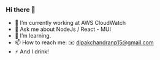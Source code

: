 ### Hi there 👋

- 🔭 I’m currently working at AWS CloudWatch
- 💬 Ask me about NodeJs / React - MUI
- 🌱 I’m learning.
- 📫 How to reach me: ✉️ dipakchandranp15@gmail.com
- ⚡ And I drink!

